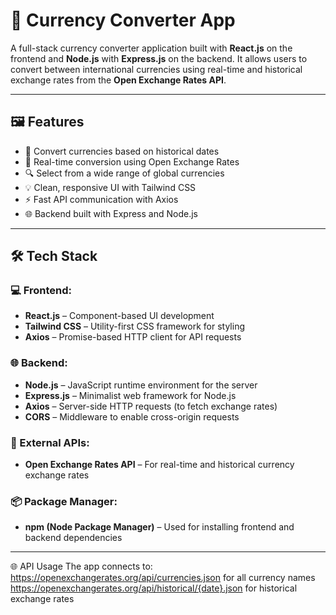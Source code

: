 # 💱 Currency Converter App

A full-stack currency converter application built with **React.js** on the frontend and **Node.js** with **Express.js** on the backend. It allows users to convert between international currencies using real-time and historical exchange rates from the **Open Exchange Rates API**.

---

## 🖼️ Features

- 📆 Convert currencies based on historical dates
- 🔄 Real-time conversion using Open Exchange Rates
- 🔍 Select from a wide range of global currencies
- 💡 Clean, responsive UI with Tailwind CSS
- ⚡ Fast API communication with Axios
- 🌐 Backend built with Express and Node.js

---

## 🛠️ Tech Stack

### 💻 Frontend:
- **React.js** – Component-based UI development
- **Tailwind CSS** – Utility-first CSS framework for styling
- **Axios** – Promise-based HTTP client for API requests

### 🌐 Backend:
- **Node.js** – JavaScript runtime environment for the server
- **Express.js** – Minimalist web framework for Node.js
- **Axios** – Server-side HTTP requests (to fetch exchange rates)
- **CORS** – Middleware to enable cross-origin requests

### 🔗 External APIs:
- **Open Exchange Rates API** – For real-time and historical currency exchange rates

### 📦 Package Manager:
- **npm (Node Package Manager)** – Used for installing frontend and backend dependencies

---

🌐 API Usage
The app connects to:
https://openexchangerates.org/api/currencies.json for all currency names
https://openexchangerates.org/api/historical/{date}.json for historical exchange rates

